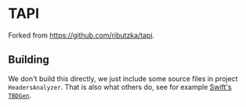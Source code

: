 # TAPI

Forked from <https://github.com/ributzka/tapi>.

## Building

We don't build this directly, we just include some source files in project `HeadersAnalyzer`.
That is also what others do, see for example [Swift's `TBDGen`](https://github.com/apple/swift/blob/2f4e70bf7f4eee43bfb2f24d6215eb1f63c05d01/lib/TBDGen/).
